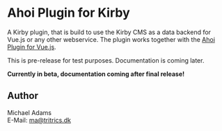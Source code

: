 # Ahoi Plugin for Kirby

A Kirby plugin, that is build to use the Kirby CMS as a data backend for Vue.js or any other webservice. The plugin works together with the [Ahoi Plugin for Vue.js](https://github.com/tritrics/ahoi-vue).

This is pre-release for test purposes. Documentation is coming later.

**Currently in beta, documentation coming after final release!**

## Author

Michael Adams  
E-Mail: [ma@tritrics.dk](mailto:ma@tritrics.dk)